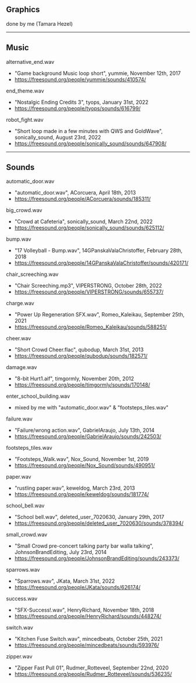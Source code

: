 ## Graphics
done by me (Tamara Hezel)

___

## Music

alternative_end.wav
- "Game background Music loop short", yummie, November 12th, 2017
- https://freesound.org/people/yummie/sounds/410574/

end_theme.wav
- "Nostalgic Ending Credits 3", tyops, January 31st, 2022
- https://freesound.org/people/tyops/sounds/616799/

robot_fight.wav
- "Short loop made in a few minutes with QWS and GoldWave", sonically_sound, August 23rd, 2022
- https://freesound.org/people/sonically_sound/sounds/647908/

___

## Sounds

automatic_door.wav
- "automatic_door.wav", ACorcuera, April 18th, 2013
- https://freesound.org/people/ACorcuera/sounds/185311/

big_crowd.wav
- "Crowd at Cafeteria", sonically_sound, March 22nd, 2022
- https://freesound.org/people/sonically_sound/sounds/625112/

bump.wav
- "17 Volleyball - Bump.wav", 14GPanskaValaChristoffer, February 28th, 2018
- https://freesound.org/people/14GPanskaValaChristoffer/sounds/420171/

chair_screeching.wav
- "Chair Screeching.mp3", VIPERSTRONG, October 28th, 2022
- https://freesound.org/people/VIPERSTRONG/sounds/655737/

charge.wav
- "Power Up Regeneration SFX.wav", Romeo_Kaleikau, September 25th, 2021
- https://freesound.org/people/Romeo_Kaleikau/sounds/588251/

cheer.wav
- "Short Crowd Cheer.flac", qubodup, March 31st, 2013
- https://freesound.org/people/qubodup/sounds/182571/

damage.wav
- "8-bit Hurt1.aif", timgormly, November 20th, 2012
- https://freesound.org/people/timgormly/sounds/170148/

enter_school_building.wav
- mixed by me with "automatic_door.wav" & "footsteps_tiles.wav"

failure.wav
- "Failure/wrong action.wav", GabrielAraujo, July 13th, 2014
- https://freesound.org/people/GabrielAraujo/sounds/242503/

footsteps_tiles.wav
- "Footsteps_Walk.wav", Nox_Sound, November 1st, 2019
- https://freesound.org/people/Nox_Sound/sounds/490951/

paper.wav
- "rustling paper.wav", keweldog, March 23rd, 2013
- https://freesound.org/people/keweldog/sounds/181774/

school_bell.wav
- "School bell.wav", deleted_user_7020630, January 29th, 2017
- https://freesound.org/people/deleted_user_7020630/sounds/378394/

small_crowd.wav
- "Small Crowd pre-concert talking party bar walla talking", JohnsonBrandEditing, July 23rd, 2014
- https://freesound.org/people/JohnsonBrandEditing/sounds/243373/

sparrows.wav
- "Sparrows.wav", JKata, March 31st, 2022
- https://freesound.org/people/JKata/sounds/626174/

success.wav
- "SFX-Success!.wav", HenryRichard, November 18th, 2018
- https://freesound.org/people/HenryRichard/sounds/448274/

switch.wav
- "Kitchen Fuse Switch.wav", mincedbeats, October 25th, 2021
- https://freesound.org/people/mincedbeats/sounds/593976/

zipper.wav
- "Zipper Fast Pull 01", Rudmer_Rotteveel, September 22nd, 2020
- https://freesound.org/people/Rudmer_Rotteveel/sounds/536235/
